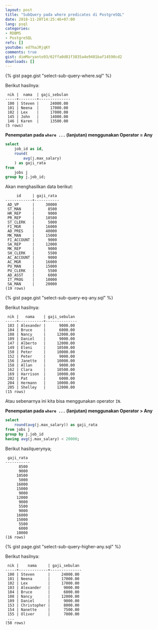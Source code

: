```yaml
---
layout: post
title: "SubQuery pada where predicates di PostgreSQL"
date: 2018-11-20T14:25:46+07:00
lang: psql
categories:
- RDBMS
- PostgreSQL
refs: []
youtube: ed7haJRjqKY
comments: true
gist: dimMaryanto93/62ffa0d81f3835a4e9401baf14590cd2
downloads: []
---
```


{% gist page.gist "select-sub-query-where.sql" %}

Berikut hasilnya:

```postgresql-console
 nik |  nama  | gaji_sebulan 
-----+--------+--------------
 100 | Steven |     24000.00
 101 | Neena  |     17000.00
 102 | Lex    |     17000.00
 145 | John   |     14000.00
 146 | Karen  |     13500.00
(5 rows)
```

**Penempatan pada `where ...` (lanjutan) menggunakan Operator = Any**

```sql
select 
    job_id as id,
    round(
        avg(j.max_salary)
    ) as gaji_rata 
from 
    jobs j 
group by j.job_id;
```

Akan menghasilkan data berikut:

```postgresql-console
     id     | gaji_rata 
------------+-----------
 AD_VP      |     30000
 ST_MAN     |      8500
 HR_REP     |      9000
 PR_REP     |     10500
 ST_CLERK   |      5000
 FI_MGR     |     16000
 AD_PRES    |     40000
 MK_MAN     |     15000
 FI_ACCOUNT |      9000
 SA_REP     |     12000
 MK_REP     |      9000
 SH_CLERK   |      5500
 AC_ACCOUNT |      9000
 AC_MGR     |     16000
 PU_MAN     |     15000
 PU_CLERK   |      5500
 AD_ASST    |      6000
 IT_PROG    |     10000
 SA_MAN     |     20000
(19 rows)
```

{% gist page.gist "select-sub-query-eq-any.sql" %}

Berikut hasilnya:

```postgresql-console
 nik |   nama    | gaji_sebulan 
-----+-----------+--------------
 103 | Alexander |      9000.00
 104 | Bruce     |      6000.00
 108 | Nancy     |     12000.00
 109 | Daniel    |      9000.00
 147 | Alberto   |     12000.00
 149 | Eleni     |     10500.00
 150 | Peter     |     10000.00
 152 | Peter     |      9000.00
 156 | Janette   |     10000.00
 158 | Allan     |      9000.00
 162 | Clara     |     10500.00
 169 | Harrison  |     10000.00
 202 | Pat       |      6000.00
 204 | Hermann   |     10000.00
 205 | Shelley   |     12000.00
(15 rows)
```

Atau sebenarnya ini kita bisa menggunakan operator `IN`.

**Penempatan pada `where ...` (lanjutan) menggunakan Operator > Any**

```sql
select 
    round(avg(j.max_salary)) as gaji_rata 
from jobs j 
group by j.job_id
having avg(j.max_salary) < 20000;
```

Berikut hasilquerynya;

```postgresql-console
 gaji_rata 
-----------
      8500
      9000
     10500
      5000
     16000
     15000
      9000
     12000
      9000
      5500
      9000
     16000
     15000
      5500
      6000
     10000
(16 rows)
```

{% gist page.gist "select-sub-query-higher-any.sql" %}

Berikut hasilnya:

```postgresql-console
 nik |    nama     | gaji_sebulan 
-----+-------------+--------------
 100 | Steven      |     24000.00
 101 | Neena       |     17000.00
 102 | Lex         |     17000.00
 103 | Alexander   |      9000.00
 104 | Bruce       |      6000.00
 108 | Nancy       |     12000.00
 109 | Daniel      |      9000.00
 153 | Christopher |      8000.00
 154 | Nanette     |      7500.00
 155 | Oliver      |      7000.00
 ...
(58 rows)
```
